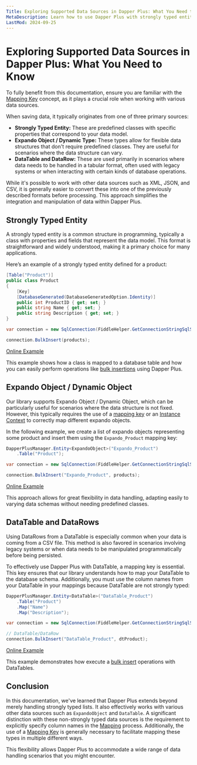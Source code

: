 ```yaml
---
Title: Exploring Supported Data Sources in Dapper Plus: What You Need to Know 
MetaDescription: Learn how to use Dapper Plus with strongly typed entities, Expando objects, and DataTables.
LastMod: 2024-09-25
---
```


# Exploring Supported Data Sources in Dapper Plus: What You Need to Know

To fully benefit from this documentation, ensure you are familiar with the [Mapping Key](/mapping-key) concept, as it plays a crucial role when working with various data sources.

When saving data, it typically originates from one of three primary sources:

- **Strongly Typed Entity:** These are predefined classes with specific properties that correspond to your data model.
- **Expando Object / Dynamic Type:** These types allow for flexible data structures that don't require predefined classes. They are useful for scenarios where the data structure can vary.
- **DataTable and DataRow:** These are used primarily in scenarios where data needs to be handled in a tabular format, often used with legacy systems or when interacting with certain kinds of database operations.

While it's possible to work with other data sources such as XML, JSON, and CSV, it is generally easier to convert these into one of the previously described formats before processing. This approach simplifies the integration and manipulation of data within Dapper Plus.

## Strongly Typed Entity

A strongly typed entity is a common structure in programming, typically a class with properties and fields that represent the data model. This format is straightforward and widely understood, making it a primary choice for many applications.

Here’s an example of a strongly typed entity defined for a product:

```csharp
[Table("Product")]
public class Product
{
    [Key]
    [DatabaseGenerated(DatabaseGeneratedOption.Identity)]
    public int ProductID { get; set; }
    public string Name { get; set; }
    public string Description { get; set; }
}

var connection = new SqlConnection(FiddleHelper.GetConnectionStringSqlServer());

connection.BulkInsert(products);
```

[Online Example](https://dotnetfiddle.net/8lPwIb)

This example shows how a class is mapped to a database table and how you can easily perform operations like [bulk insertions](/bulk-insert) using Dapper Plus.

## Expando Object / Dynamic Object

Our library supports Expando Object / Dynamic Object, which can be particularly useful for scenarios where the data structure is not fixed. However, this typically requires the use of a [mapping key](/mapping-key) or an [Instance Context](/dapper-plus-context#instance-context) to correctly map different expando objects.

In the following example, we create a list of expando objects representing some product and insert them using the `Expando_Product` mapping key:

```csharp
DapperPlusManager.Entity<ExpandoObject>("Expando_Product")
	.Table("Product");

var connection = new SqlConnection(FiddleHelper.GetConnectionStringSqlServer());

connection.BulkInsert("Expando_Product", products);
```

[Online Example](https://dotnetfiddle.net/DmdPUX)

This approach allows for great flexibility in data handling, adapting easily to varying data schemas without needing predefined classes.

## DataTable and DataRows

Using DataRows from a DataTable is especially common when your data is coming from a CSV file. This method is also favored in scenarios involving legacy systems or when data needs to be manipulated programmatically before being persisted.

To effectively use Dapper Plus with DataTable, a mapping key is essential. This key ensures that our library understands how to map your DataTable to the database schema. Additionally, you must use the column names from your DataTable in your mappings because DataTable are not strongly typed:

```csharp
DapperPlusManager.Entity<DataTable>("DataTable_Product")
	.Table("Product")
	.Map("Name")
	.Map("Description");

var connection = new SqlConnection(FiddleHelper.GetConnectionStringSqlServer());

// DataTable/DataRow
connection.BulkInsert("DataTable_Product", dtProduct);
```

[Online Example](https://dotnetfiddle.net/qu57gL)

This example demonstrates how execute a [bulk insert](/bulk-insert) operations with DataTables.

## Conclusion

In this documentation, we've learned that Dapper Plus extends beyond merely handling strongly typed lists. It also effectively works with various other data sources such as `ExpandoObject` and `DataTable`. A significant distinction with these non-strongly typed data sources is the requirement to explicitly specify column names in the [Mapping](/mapping) process. Additionally, the use of a [Mapping Key](/mapping-key) is generally necessary to facilitate mapping these types in multiple different ways.

This flexibility allows Dapper Plus to accommodate a wide range of data handling scenarios that you might encounter.
